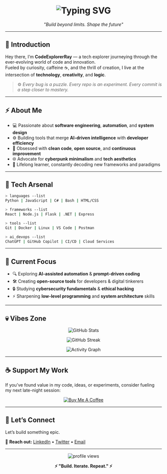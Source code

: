 <h1 align="center">
  <img src="https://readme-typing-svg.demolab.com?font=Fira+Code&pause=1000&color=00FF99&center=true&vCenter=true&width=435&lines=%F0%9F%94%A5+CodeExplorerRay+%7C+Digital+Craftsman+%26+Tech+Adventurer+%F0%9F%9A%80;%3E+Exploring+the+Digital+Frontier..." alt="Typing SVG" />
</h1>

<p align="center">
  <i>"Build beyond limits. Shape the future"</i>
</p>

---

## 🧠 Introduction

Hey there, I’m **CodeExplorerRay** — a tech explorer journeying through the ever-evolving world of code and innovation.  
Fueled by curiosity, caffeine ☕, and the thrill of creation, I live at the intersection of **technology**, **creativity**, and **logic**.

> ⚙️ *Every bug is a puzzle. Every repo is an experiment. Every commit is a step closer to mastery.*

---

## ⚡ About Me

- 💻 Passionate about **software engineering**, **automation**, and **system design**  
- ⚙️ Building tools that merge **AI-driven intelligence** with **developer efficiency**  
- 🧩 Obsessed with **clean code**, **open source**, and **continuous improvement**  
- 🌐 Advocate for **cyberpunk minimalism** and **tech aesthetics**  
- 🧠 Lifelong learner, constantly decoding new frameworks and paradigms  

---

## 🧰 Tech Arsenal

```bash
> languages --list
Python | JavaScript | C# | Bash | HTML/CSS

> frameworks --list
React | Node.js | Flask | .NET | Express

> tools --list
Git | Docker | Linux | VS Code | Postman

> ai_devops --list
ChatGPT | GitHub Copilot | CI/CD | Cloud Services
```

---

## 🧭 Current Focus

- 🔍 Exploring **AI-assisted automation** & **prompt-driven coding**  
- 🛠️ Creating **open-source tools** for developers & digital tinkerers  
- 🔒 Studying **cybersecurity fundamentals** & **ethical hacking**  
- ⚡ Sharpening **low-level programming** and **system architecture** skills

---

## 💀 Vibes Zone

<p align="center">
  <img src="https://github-readme-stats.vercel.app/api?username=CodeExplorerRay&show_icons=true&theme=radical&hide_border=true&bg_color=0D1117&title_color=00FF99&icon_color=00FF99" alt="GitHub Stats" />
</p>

<p align="center">
  <img src="https://github-readme-streak-stats.herokuapp.com/?user=CodeExplorerRay&theme=dark&hide_border=true&background=0D1117&stroke=00FF99&ring=00FF99&fire=00FF99&currStreakLabel=00FF99" alt="GitHub Streak" />
</p>

<p align="center">
  <img src="https://github-readme-activity-graph.vercel.app/graph?username=CodeExplorerRay&theme=github-dark&bg_color=0D1117&color=00FF99&line=00FF99&point=00FF99&hide_border=true" alt="Activity Graph" />
</p>

---

## ☕ Support My Work

If you’ve found value in my code, ideas, or experiments, consider fueling my next late-night session:

<p align="center">
  <a href="https://www.buymeacoffee.com/CodeExplorer">
    <img src="https://img.buymeacoffee.com/button-api/?username=CodeExplorer&button_colour=00FF99&font_colour=000000&font_family=Cookie&outline_colour=000000" alt="Buy Me A Coffee">
  </a>
</p>

---

## 💬 Let’s Connect

Let’s build something epic.

📡 **Reach out:** [LinkedIn](#) • [Twitter](#) • [Email](#)

---

<p align="center">
  <img src="https://komarev.com/ghpvc/?username=CodeExplorerRay&label=Profile%20Scans&color=00FF99&style=flat" alt="profile views" />  
</p>

<p align="center">
  <b>⚡ "Build. Iterate. Repeat." ⚡</b>
</p>
